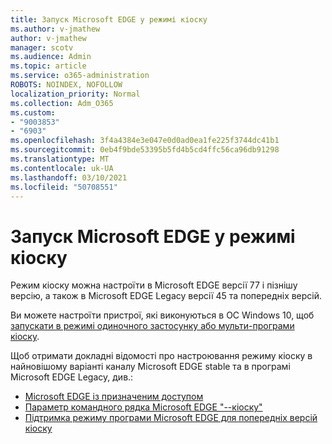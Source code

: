 ```yaml
---
title: Запуск Microsoft EDGE у режимі кіоску
ms.author: v-jmathew
author: v-jmathew
manager: scotv
ms.audience: Admin
ms.topic: article
ms.service: o365-administration
ROBOTS: NOINDEX, NOFOLLOW
localization_priority: Normal
ms.collection: Adm_O365
ms.custom:
- "9003853"
- "6903"
ms.openlocfilehash: 3f4a4384e3e047e0d0ad0ea1fe225f3744dc41b1
ms.sourcegitcommit: 0eb4f9bde53395b5fd4b5cd4ffc56ca96db91298
ms.translationtype: MT
ms.contentlocale: uk-UA
ms.lasthandoff: 03/10/2021
ms.locfileid: "50708551"
---
```

# <a name="run-microsoft-edge-in-kiosk-mode"></a>Запуск Microsoft EDGE у режимі кіоску

Режим кіоску можна настроїти в Microsoft EDGE версії 77 і пізнішу версію, а також в Microsoft EDGE Legacy версії 45 та попередніх версій.

Ви можете настроїти пристрої, які виконуються в ОС Windows 10, щоб [запускати в режимі одиночного застосунку або мульти-програми кіоску](https://go.microsoft.com/fwlink/?linkid=2133659).

Щоб отримати докладні відомості про настроювання режиму кіоску в найновішому варіанті каналу Microsoft EDGE stable та в програмі Microsoft EDGE Legacy, див.:

- [Microsoft EDGE із призначеним доступом](https://docs.microsoft.com/deployedge/microsoft-edge-configure-kiosk-mode#microsoft-edge-with-assigned-access)
- [Параметр командного рядка Microsoft EDGE "--кіоску"](https://answers.microsoft.com/microsoftedge/forum/msedge_open-msedge_win10/access-microsoft-edge-using-command-line/03a4add6-9ca4-4fbb-a183-aaa763a0ab76)
- [Підтримка режиму програми Microsoft EDGE для попередніх версій кіоску](https://blogs.windows.com/msedgedev/2021/02/05/what-you-need-to-know-about-kiosk-mode-when-support-for-microsoft-edge-legacy-ends/)
